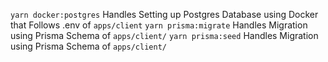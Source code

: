 `yarn docker:postgres` Handles Setting up Postgres Database using Docker that Follows .env of `apps/client`
`yarn prisma:migrate` Handles Migration using Prisma Schema of `apps/client/`
`yarn prisma:seed` Handles Migration using Prisma Schema of `apps/client/`
